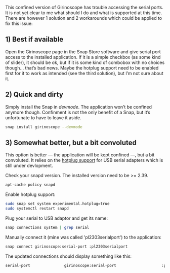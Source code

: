 This confined version of Girinoscope has trouble accessing the serial ports.
It is not yet clear to me what should I do and what is supported at this time.
There are however 1 solution and 2 workarounds which could be applied to fix this issue:

## 1) Best if available

Open the Girinoscope page in the Snap Store software and give serial port access to the installed application.
If it is a simple checkbox (as some kind of slider), it should be ok,
but if it is some kind of combobox with no choices though... that’s bad news.
Maybe the hotplug support need to be enabled first for it to work as intended (see the third solution),
but I’m not sure about it.

## 2) Quick and dirty

Simply install the Snap in _devmode_. The application won’t be confined anymore though.
Confinment is not the only benefit of a Snap, but it’s unfortunate to have to leave it aside.

``` bash
snap install girinoscope --devmode
```

## 3) Somewhat better, but a bit convoluted

This option is better — the application will be kept confined —, but a bit convoluted.
It relies on the [hotplug support](https://snapcraft.io/docs/hotplug-support/) for USB serial adapters
which is still under devlopment.

Check your snapd version. The installed version need to be >= 2.39.

``` bash
apt-cache policy snapd
```

Enable hotplug support:

``` bash
sudo snap set system experimental.hotplug=true
sudo systemctl restart snapd
```

Plug your serial to USB adaptor and get its name:

``` bash
snap connections system | grep serial
```

Manually connect it (mine was called 'pl2303serialport') to the application:

``` bash
snap connect girinoscope:serial-port :pl2303serialport
```

The updated connections should display something like this:

``` bash
serial-port               girinoscope:serial-port                    :pl2303serialport          manual
```

